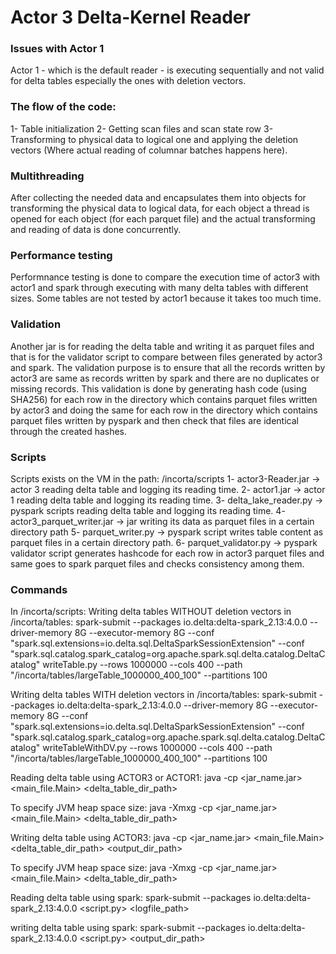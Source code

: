 # Actor 3 Delta-Kernel Reader

### Issues with Actor 1
Actor 1 - which is the default reader - is executing sequentially and not valid for delta tables especially the ones with deletion vectors.
### The flow of the code:
1- Table initialization
2- Getting scan files and scan state row
3- Transforming to physical data to logical one and applying the deletion vectors (Where actual reading of columnar batches happens here).

### Multithreading
After collecting the needed data and encapsulates them into objects for transforming the physical data to logical data, for each object a thread is opened for each object (for each parquet file) and the actual transforming and reading of data is done concurrently.

### Performance testing
Performnance testing is done to compare the execution time of actor3 with actor1 and spark through executing with many delta tables with different sizes. Some tables are not tested by actor1 because it takes too much time.

### Validation
Another jar is for reading the delta table and writing it as parquet files and that is for the validator script to compare between files generated by actor3 and spark. The validation purpose is to ensure that all the records written by actor3 are same as records written by spark and there are no duplicates or missing records. This validation is done by generating hash code (using SHA256) for each row in the directory which contains parquet files written by actor3 and doing the same for each row in the directory which contains parquet files written by pyspark and then check that files are identical through the created hashes.
### Scripts
Scripts exists on the VM in the path: /incorta/scripts
1- actor3-Reader.jar -> actor 3 reading delta table and logging its reading time.
2- actor1.jar -> actor 1 reading delta table and logging its reading time.
3- delta_lake_reader.py -> pyspark scripts reading delta table and logging its reading time.
4- actor3_parquet_writer.jar -> jar writing its data as parquet files in a certain directory path
5- parquet_writer.py -> pyspark script writes table content as parquet files in a certain directory path.
6- parquet_validator.py -> pyspark validator script generates hashcode for each row in actor3 parquet files and same goes to spark parquet files and checks consistency among them.

### Commands
In /incorta/scripts:
Writing delta tables WITHOUT deletion vectors in /incorta/tables:
  spark-submit --packages io.delta:delta-spark_2.13:4.0.0 --driver-memory 8G --executor-memory 8G --conf "spark.sql.extensions=io.delta.sql.DeltaSparkSessionExtension" --conf "spark.sql.catalog.spark_catalog=org.apache.spark.sql.delta.catalog.DeltaCatalog" writeTable.py --rows 1000000 --cols 400 --path "/incorta/tables/largeTable_1000000_400_100" --partitions 100

Writing delta tables WITH deletion vectors in /incorta/tables:
  spark-submit --packages io.delta:delta-spark_2.13:4.0.0 --driver-memory 8G --executor-memory 8G --conf "spark.sql.extensions=io.delta.sql.DeltaSparkSessionExtension" --conf "spark.sql.catalog.spark_catalog=org.apache.spark.sql.delta.catalog.DeltaCatalog" writeTableWithDV.py --rows 1000000 --cols 400 --path "/incorta/tables/largeTable_1000000_400_100" --partitions 100

Reading delta table using ACTOR3 or ACTOR1:
  java -cp <jar_name.jar> <main_file.Main> <delta_table_dir_path>
  
  To specify JVM heap space size:
  java -Xmx<size>g -cp <jar_name.jar> <main_file.Main> <delta_table_dir_path>

Writing delta table using ACTOR3:
  java -cp <jar_name.jar> <main_file.Main> <delta_table_dir_path> <output_dir_path>
  
  To specify JVM heap space size:
  java -Xmx<size>g -cp <jar_name.jar> <main_file.Main> <delta_table_dir_path>

Reading delta table using spark:
  spark-submit --packages io.delta:delta-spark_2.13:4.0.0 <script.py> <logfile_path>

writing delta table using spark:
    spark-submit --packages io.delta:delta-spark_2.13:4.0.0 <script.py> <output_dir_path>



